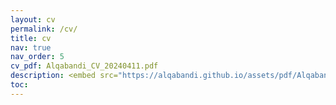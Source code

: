 ```yaml
---
layout: cv
permalink: /cv/
title: cv
nav: true
nav_order: 5
cv_pdf: Alqabandi_CV_20240411.pdf
description: <embed src="https://alqabandi.github.io/assets/pdf/Alqabandi_CV_20240411.pdf" width="800px" height="2100px" />
toc:
---
```

